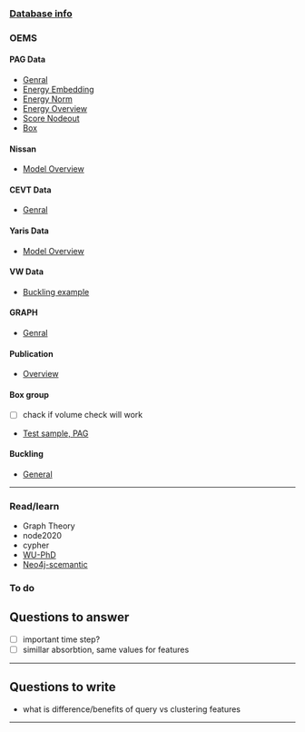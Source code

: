 ### [Database info](database.md)
### OEMS

#### PAG Data

- [Genral](./PAG/README.md)
- [Energy Embedding](PAG/energy_embd.md)
- [Energy Norm](PAG/energy_norm.md)
- [Energy Overview](PAG/energy_overview.md)
- [Score Nodeout](PAG/score_nodeout.md)
- [Box](PAG/box.md)
    
#### Nissan
- [Model Overview](./NISSAN/README.md)

#### CEVT Data
- [Genral](./CEVT/README.md)

#### Yaris Data
- [Model Overview](./YARIS/README.md)


#### VW Data
- [Buckling example](https://gitlab-intern.scai.fraunhofer.de/teran/AI-B-REDI/-/blob/master/VW-information/AI-B-REDI_Examples_events_2020-11-20.pptm) 

#### GRAPH
- [Genral](./GRAPH/README.md)


#### Publication
- [Overview](https://gitlab.scai.fraunhofer.de/anahita.pakiman/kg01/-/tree/master/publication)

#### Box group
- [ ] chack if volume check will work
- [Test sample, PAG](https://gitlab.scai.fraunhofer.de/anahita.pakiman/kg01/-/blob/master/documents/PAG/box.md)

####  Buckling
- [General](https://gitlab.scai.fraunhofer.de/ndv/research/learning-from-cae-data/-/blob/master/2020_11_09_protocol_buckling.md)

--------
### Read/learn
- Graph Theory
- node2020
- cypher
- [WU-PhD](https://d-nb.info/1182555063/34)
- [Neo4j-scemantic](https://jbarrasa.com/2019/11/25/quickgraph9-the-fashion-knowledge-graph-inferencing-with-ontologies-in-neo4j/)


### To do

## Questions to answer
- [ ] important time step?
- [ ] simillar absorbtion, same values for features
-----------------------------------------------------------------------------------
## Questions to write
- what is difference/benefits of query vs clustering features
-----------------------------------------------------------------------------------

        
